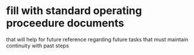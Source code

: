 # fill with standard operating proceedure documents
that will help for future reference regarding future tasks that must maintain continuity with past steps